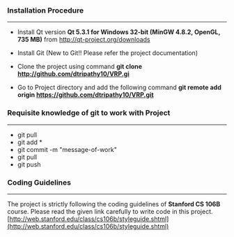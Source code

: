 
### Installation Procedure
-------------

* Install Qt version **Qt 5.3.1 for Windows 32-bit (MinGW 4.8.2, OpenGL, 735 MB)** from [http://qt-project.org/downloads
](http://qt-project.org/downloads)

* Install Git (New to Git!! Please refer the project documentation)

* Clone the project using command **git clone http://github.com/dtripathy10/VRP.gi**

* Go to Project directory and add the following command **git remote add origin https://github.com/dtripathy10/VRP.git**

### Requisite knowledge of git to work with Project
-------------

* git pull
* git add *
* git commit -m "message-of-work"
* git pull
* git push

### Coding Guidelines
-------------

The project is strictly following the coding guidelines of **Stanford CS 106B** course. Please read the given link carefully to write code in this project.
[http://web.stanford.edu/class/cs106b/styleguide.shtml](http://web.stanford.edu/class/cs106b/styleguide.shtml)
